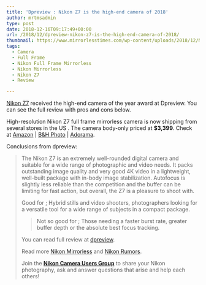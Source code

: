 ```yaml
---
title: 'Dpreview : Nikon Z7 is the high-end camera of 2018'
author: mrtmsadmin
type: post
date: 2018-12-16T09:17:49+00:00
url: /2018/12/dpreview-nikon-z7-is-the-high-end-camera-of-2018/
thumbnail: https://www.mirrorlesstimes.com/wp-content/uploads/2018/12/Nikon-Z7-high-end-camera-of-the-year-award.jpg
tags:
  - Camera
  - Full Frame
  - Nikon Full Frame Mirrorless
  - Nikon Mirrorless
  - Nikon Z7
  - Review

---
```

[Nikon Z7][1] received the high-end camera of the year award at Dpreview. You can see the full review with pros and cons below.

High-resolution Nikon Z7 full frame mirrorless camera is now shipping from several stores in the US . The camera body-only priced at **$3,399**. Check at <a href="https://www.amazon.com/Nikon-FX-Format-Mirrorless-Camera-24-70mm/dp/B07GQT5743/?tag=daicamnew-20" target="_blank" rel="nofollow external noopener noreferrer" data-wpel-link="external" data-amzn-asin="B07GQT5743">Amazon</a> | <a href="https://www.bhphotovideo.com/c/search?InitialSearch=yes&N=0&Ntt=Nikon+Z7&Top+Nav-Search=&sts=ma&BI=20175&KBID=14249" target="_blank" rel="nofollow external noopener noreferrer" data-wpel-link="external">B&H Photo</a> | <a class="broken_link" href="https://adorama.evyy.net/c/63923/51926/1036?u=https%3A%2F%2Fwww.adorama.com%2Fl%2F%3Fsearchinfo%3DNikon%2BZ7" target="_blank" rel="nofollow external noopener noreferrer">Adorama</a>.<!--more-->

Conclusions from dpreview:

> The Nikon Z7 is an extremely well-rounded digital camera and suitable for a wide range of photographic and video needs. It packs outstanding image quality and very good 4K video in a lightweight, well-built package with in-body image stabilization. Autofocus is slightly less reliable than the competition and the buffer can be limiting for fast action, but overall, the Z7 is a pleasure to shoot with.
> 
> Good for ; Hybrid stills and video shooters, photographers looking for a versatile tool for a wide range of subjects in a compact package.
> 
> > Not so good for ; Those needing a faster burst rate, greater buffer depth or the absolute best focus tracking.
> 
> You can read full review at <a href="https://www.dpreview.com/reviews/nikon-z7/11" target="_blank" rel="nofollow noopener" data-wpel-link="external">dpreview</a>.
> 
> Read more [Nikon Mirrorless][2] and <a href="https://www.dailycameranews.com/tag/nikon-rumors/" target="_blank" rel="noopener">Nikon Rumors</a>.
> 
> Join the <a class="ext-link" title="" href="https://www.facebook.com/groups/868201466609763/" target="_blank" rel="external nofollow noopener"><strong>Nikon Camera Users Group</strong></a> to share your Nikon photography, ask and answer questions that arise and help each others!

 [1]: https://www.mirrorlesstimes.com/tag/nikon-z7/
 [2]: https://www.mirrorlesstimes.com/tag/nikon-mirrorless/